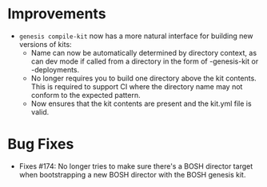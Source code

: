 # Improvements

* `genesis compile-kit` now has a more natural interface for building new
  versions of kits:
  * Name can now be automatically determined by directory context, as can dev
    mode if called from a directory in the form of <name>-genesis-kit or
    <name>-deployments.
  * No longer requires you to build one directory above the kit contents.
    This is required to support CI where the directory name may not conform to
    the expected pattern.
  * Now ensures that the kit contents are present and the kit.yml file is
    valid.

# Bug Fixes

  * Fixes #174: No longer tries to make sure there's a BOSH director target
    when bootstrapping a new BOSH director with the BOSH genesis kit.
